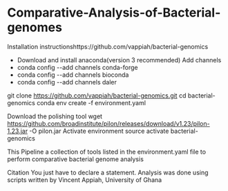 # Comparative-Analysis-of-Bacterial-genomes


Installation instructionshttps://github.com/vappiah/bacterial-genomics
- Download and install anaconda(version 3 recommended)
Add channels
- conda config --add channels conda-forge
- conda config --add channels bioconda
- conda config --add channels daler

git clone https://github.com/vappiah/bacterial-genomics.git
cd bacterial-genomics
conda env create -f environment.yaml

Download the polishing tool 
wget https://github.com/broadinstitute/pilon/releases/download/v1.23/pilon-1.23.jar -O pilon.jar
Activate environment
source activate bacterial-genomics


This Pipeline a collection of tools listed in the environment.yaml file to perform comparative bacterial genome analysis


Citation
You just have to declare a statement.
Analysis was done using scripts written by Vincent Appiah, University of Ghana
